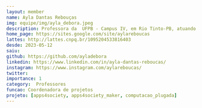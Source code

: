 ```yaml
---
layout: member
name: Ayla Dantas Rebouças
img: equipe/img/ayla_debora.jpeg
description: Professora da  UFPB - Campus IV, em Rio Tinto-PB, atuando nos cursos de Licenciatura em Ciência da Computação e Sistemas de Informação. Fez doutorado na UFCG na área de testes de sistemas multi-threaded e mestrado na UFPE na área de adaptabilidade de sistemas utilizando Programação Orientada a Aspectos. Tem atuado principalmente nas seguintes áreas, informática aplicada à educação, educação em computação, engenharia de software, teste de software, padrões, programação orientada a objetos e a aspectos, adaptabilidade de sistemas e sistemas distribuídos. 
home_page: https://sites.google.com/site/aylareboucas
lattes: http://lattes.cnpq.br/1095204533816403
desde: 2023-05-12
saiu: 
github: https://github.com/ayladebora
linkedin: https://www.linkedin.com/in/ayla-dantas-reboucas/
instagram: https://www.instagram.com/aylareboucas/
twitter: 
importance: 1
category:  Professores
funcao: Coordenadora de projetos
projeto: [apps4society, apps4society_maker, computacao_plugada] 
---
```

